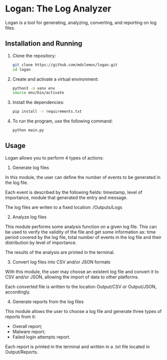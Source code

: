 # Logan: The Log Analyzer

Logan is a tool for generating, analyzing, converting, and reporting on log files.

## Installation and Running

1. Clone the repository:
   ```bash
   git clone https://github.com/mdslemos/logan.git
   cd logan
   ```

2. Create and activate a virtual environment:
   ```bash
   python3 -m venv env
   source env/bin/activate
   ```

3. Install the dependencies:
   ```bash
   pip install -r requirements.txt
   ```

4. To run the program, use the following command:
   ```bash
   python main.py
   ```

## Usage

Logan allows you to perform 4 types of actions:

1. Generate log files

In this module, the user can define the number of events to be generated in the log file. 

Each event is described by the following fields: timestamp, level of importance, module that generated the entry and message.

The log files are writen to a fixed location: /Outputs/Logs

2. Analyze log files

This module performs some analysis function on a given log file. This can be used to verify the validity of the file and get some information as: time period covered by the log file, total number of events in the log file and their distribution by level of importance.

The results of the analysis are printed in the terminal.

3. Convert log files into CSV and/or JSON formats

With this module, the user may choose an existent log file and convert it to CSV and/or JSON, allowing the import of data to other platforms.

Each converted file is written to the location Output/CSV or Output/JSON, accordingly.

4. Generate reports from the log files

This module allows the user to choose a log file and generate three types of reports from it:

- Overall report;
- Malware report;
- Failed login attempts report.

Each report is printed in the terminal and written in a .txt file located in Output/Reports.